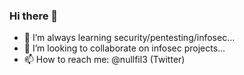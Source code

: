 ### Hi there 👋

- 🌱 I’m always learning security/pentesting/infosec...
- 👯 I’m looking to collaborate on infosec projects...
- 📫 How to reach me: @nullfil3 (Twitter) 
